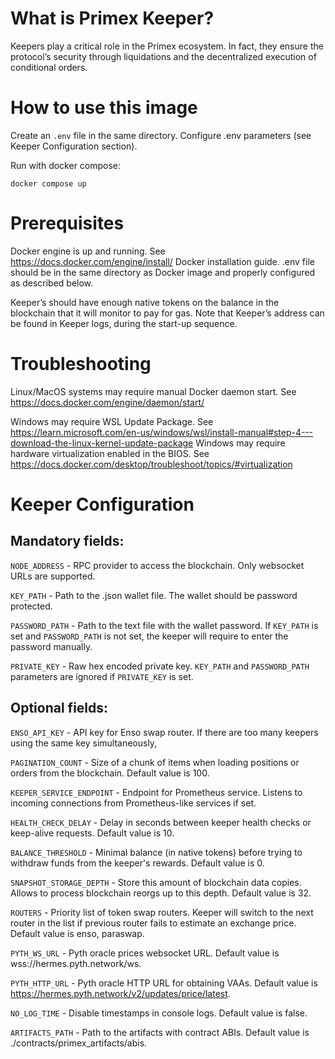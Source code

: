 # What is Primex Keeper?

Keepers play a critical role in the Primex ecosystem. In fact, they ensure the protocol’s security through liquidations and the decentralized execution of conditional orders.

# How to use this image

Create an `.env` file in the same directory. Configure .env parameters (see Keeper Configuration section). 

Run with docker compose:

`docker compose up`


# Prerequisites

Docker engine is up and running. See https://docs.docker.com/engine/install/ Docker installation guide.
.env file should be in the same directory as Docker image and properly configured as described below.

Keeper’s should have enough native tokens on the balance in the blockchain that it will monitor to pay for gas. Note that Keeper’s address can be found in Keeper logs, during the start-up sequence.

# Troubleshooting

Linux/MacOS systems may require manual Docker daemon start. See https://docs.docker.com/engine/daemon/start/

Windows may require WSL Update Package. See https://learn.microsoft.com/en-us/windows/wsl/install-manual#step-4---download-the-linux-kernel-update-package
Windows may require hardware virtualization enabled in the BIOS. See https://docs.docker.com/desktop/troubleshoot/topics/#virtualization 

# Keeper Configuration

## Mandatory fields:
`NODE_ADDRESS` - RPC provider to access the blockchain. Only websocket URLs are supported.

`KEY_PATH` - Path to the .json wallet file. The wallet should be password protected.

`PASSWORD_PATH` - Path to the text file with the wallet password. If `KEY_PATH` is set and `PASSWORD_PATH` is not set, the keeper will require to enter the password manually.

`PRIVATE_KEY` - Raw hex encoded private key. `KEY_PATH` and `PASSWORD_PATH` parameters are ignored if `PRIVATE_KEY` is set. 

## Optional fields:
`ENSO_API_KEY` - API key for Enso swap router. If there are too many keepers using the same key simultaneously, 

`PAGINATION_COUNT` - Size of a chunk of items when loading positions or orders from the blockchain. Default value is 100.

`KEEPER_SERVICE_ENDPOINT` - Endpoint for Prometheus service. Listens to incoming connections from Prometheus-like services if set. 

`HEALTH_CHECK_DELAY` - Delay in seconds between keeper health checks or keep-alive requests. Default value is 10.

`BALANCE_THRESHOLD` - Minimal balance (in native tokens) before trying to withdraw funds from the keeper's rewards. Default value is 0.

`SNAPSHOT_STORAGE_DEPTH` - Store this amount of blockchain data copies. Allows to process blockchain reorgs up to this depth. Default value is 32.

`ROUTERS` - Priority list of token swap routers. Keeper will switch to the next router in the list if previous router fails to estimate an exchange price. Default value is enso, paraswap.

`PYTH_WS_URL` - Pyth oracle prices websocket URL. Default value is wss://hermes.pyth.network/ws.

`PYTH_HTTP_URL`  - Pyth oracle HTTP URL for obtaining VAAs. Default value is https://hermes.pyth.network/v2/updates/price/latest.

`NO_LOG_TIME` - Disable timestamps in console logs. Default value is false.

`ARTIFACTS_PATH` - Path to the artifacts with contract ABIs. Default value is ./contracts/primex_artifacts/abis.
